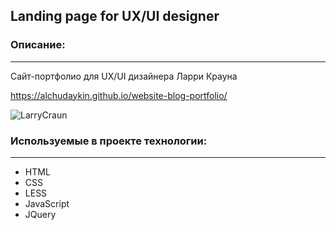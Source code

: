 ## Landing page for UX/UI designer 

### Описание:
---
Сайт-портфолио для UX/UI дизайнера Ларри Крауна

https://alchudaykin.github.io/website-blog-portfolio/

![LarryCraun](https://user-images.githubusercontent.com/84573277/168535359-3c1b5ab5-7d70-4782-8fc4-e0d9e0453d76.jpg)

### Используемые в проекте технологии:
---
- HTML
- CSS
- LESS
- JavaScript
- JQuery

